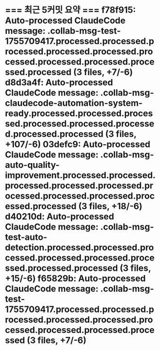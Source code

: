 === 최근 5커밋 요약 ===
f78f915: Auto-processed ClaudeCode message: .collab-msg-test-1755709417.processed.processed.processed.processed.processed.processed.processed.processed.processed.processed (3 files, +7/-6)
d8d3a4f: Auto-processed ClaudeCode message: .collab-msg-claudecode-automation-system-ready.processed.processed.processed.processed.processed.processed.processed.processed (3 files, +107/-6)
03defc9: Auto-processed ClaudeCode message: .collab-msg-auto-quality-improvement.processed.processed.processed.processed.processed.processed.processed.processed.processed.processed (3 files, +18/-6)
d40210d: Auto-processed ClaudeCode message: .collab-msg-test-auto-detection.processed.processed.processed.processed.processed.processed.processed.processed (3 files, +15/-6)
f65829b: Auto-processed ClaudeCode message: .collab-msg-test-1755709417.processed.processed.processed.processed.processed.processed.processed.processed.processed (3 files, +7/-6)
=======================
